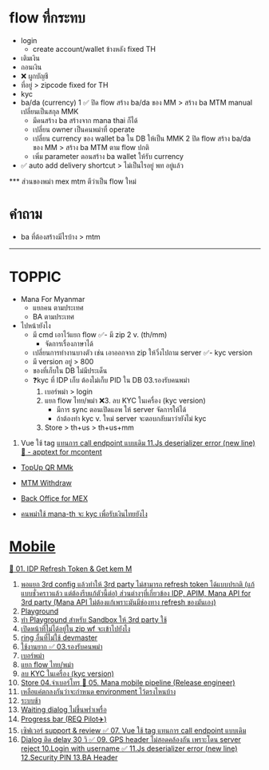 # flow ที่กระทบ
- login
  - create account/wallet ข้างหลัง fixed TH
- เติมเงิน
- ถอนเงิน
- ❌ ผูกบัญชี
- ที่อยู่ > zipcode fixed for TH
- kyc
- ba/da (currency)
  1 ✅ ปิด flow สร้าง ba/da ของ MM > สร้าง ba MTM manual เปลี่ยนเป็นสกุล MMK
    - มีคนสร้าง ba สร้างจาก mana thai ก็ได้
    - เปลี่ยน owner เป็นคนพม่าที่ operate
    - เปลี่ยน currency ของ wallet ba ใน DB ให้เป็น MMK
  2 ปิด flow สร้าง ba/da ของ MM > สร้าง ba MTM ตาม flow ปกติ
    - เพิ่ม parameter ตอนสร้าง ba wallet ให้รับ currency
- ✅ auto add delivery shortcut > ไม่เป็นไรอยู่ พท อยู่แล้ว

*** ส่วนของพม่า mex mtm ตีว่าเป็น flow ใหม่
# คำถาม
- ba ที่ต้องสร้างมีไรบ้าง > mtm
-----------------------

# TOPPIC
- Mana For Myanmar
    - แยกคน ตามประเทศ
    - BA ตามประเทศ
- ไปหน้ายังไง
  - มี cmd เอาไว้แยก flow
  ✅- มี zip 2 v. (th/mm)
    - จัดการเรื่องภาษาได้
  - เปลี่ยนการทำงานบางตัว เช่น เอาออกจาก zip ให้วิ่งไปถาม server
✅- kyc version
  - มี version อยู่ > 800
  - ของที่เก็บใน DB ไม่มีประเด็น
  - ❓kyc ที่ IDP เก็บ ต้องไม่เก็บ PID ใน DB
03.รองรับคนพม่า
    1. เบอร์พม่า > login
    2. แยก flow ไทย/พม่า
    ❌3. ลบ KYC ในเครื่อง (kyc version)
        - มีการ sync ตอนเปิดแอพ ให้ server จัดการให้ได้
        - ถ้าต้องทำ kyc v. ใหม่ server จะตอบกลับมาว่ายังไม่ kyc
    3. Store > th+us > th+us+mm
1.  Vue ใช้ tag <a href> แทนการ call endpoint แบบเดิม
11.Js deserializer error (new line)
🔽 - apptext for mcontent

- TopUp QR MMk
- MTM Withdraw
- Back Office for MEX

- คนพม่าใช้ mana-th จะ kyc เพื่อรับเงินไทยยังไง


# Mobile
🔽 01. IDP Refresh Token & Get kem M
  1. พอแยก 3rd config แล้วทำให้ 3rd party ไม่สามารถ refresh token ได้แบบปรกติ (แก้แบบชั่วคราวแล้ว แต่ต้องรีบแก้ตัวนี้ต่อ) ส่วนต่างๆที่เกี่ยวข้อง IDP, APIM, Mana API for 3rd party (Mana API ไม่ต้องแก้เพราะมันมีช่องทาง refresh ของมันเอง)
02. Playground
  1. ทำ Playground สำหรับ Sandbox ให้ 3rd party ใช้
  2. เปิดหน้าที่ไม่ได้อยู่ใน zip wf จะเข้าไปยังไง
  3. ring อื่นที่ไม่ใช้ devmaster
  4. ใช้งานยาก
✅ 03.รองรับคนพม่า
  1. เบอร์พม่า
  2. แยก flow ไทย/พม่า
  3. ลบ KYC ในเครื่อง (kyc version)
  4. Store
04.จำเบอร์โทร
🔽 05. Mana mobile pipeline (Release engineer)
  1. เหลือแค่ตกลงกันว่าจะกำหนด environment ไว้ตรงไหนบ้าง
06. ระบบช้า
  1. Waiting dialog ไม่ขึ้นพร่ำเพรื่อ
  2. Progress bar (REQ Pilot✈️)
  3. เซิฟเวอร์ support & review
✅ 07. Vue ใช้ tag <a href> แทนการ call endpoint แบบเดิม
08. Dialog ติด delay 30 วิ
✅ 09. GPS header ไม่สอดคล้องกัน เพราะโดน server reject
10.Login with username
✅ 11.Js deserializer error (new line)
12.Security PIN
13.BA Header